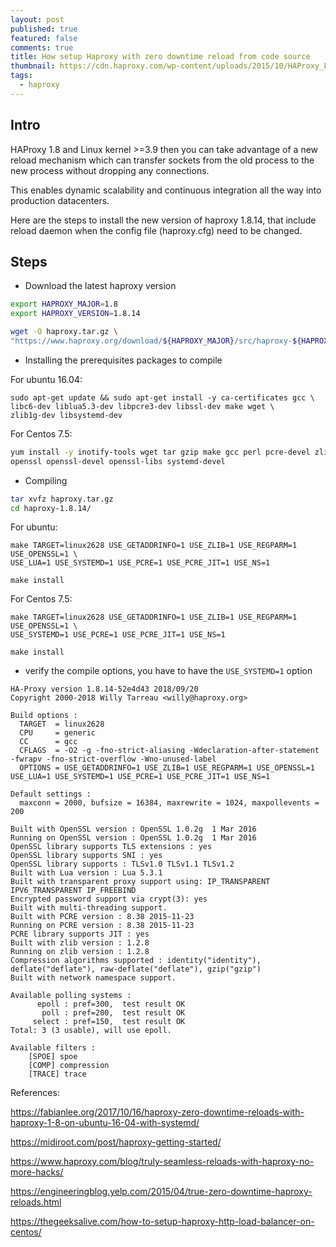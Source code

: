 ```yaml
---
layout: post
published: true
featured: false
comments: true
title: How setup Haproxy with zero downtime reload from code source
thumbnail: https://cdn.haproxy.com/wp-content/uploads/2015/10/HAProxy_Logo-2-1.png
tags:
  - haproxy
---
```

## Intro

HAProxy 1.8 and Linux kernel >=3.9 then you can take advantage of a new reload mechanism which can transfer sockets from the old process to the new process without dropping any connections.

This enables dynamic scalability and continuous integration all the way into production datacenters.

Here are the steps to install the new version of haproxy 1.8.14, that include reload daemon when the config file (haproxy.cfg) need to be changed.


## Steps 

* Download the latest haproxy version

```sh 
export HAPROXY_MAJOR=1.8
export HAPROXY_VERSION=1.8.14

wget -O haproxy.tar.gz \
"https://www.haproxy.org/download/${HAPROXY_MAJOR}/src/haproxy-${HAPROXY_VERSION}.tar.gz"
```

* Installing the prerequisites packages to compile

For ubuntu 16.04:

```
sudo apt-get update && sudo apt-get install -y ca-certificates gcc \
libc6-dev liblua5.3-dev libpcre3-dev libssl-dev make wget \
zlib1g-dev libsystemd-dev
``` 
For Centos 7.5:

```sh
yum install -y inotify-tools wget tar gzip make gcc perl pcre-devel zlib-devel iptables \
openssl openssl-devel openssl-libs systemd-devel
```

* Compiling

```sh
tar xvfz haproxy.tar.gz
cd haproxy-1.8.14/
```

For ubuntu:
```
make TARGET=linux2628 USE_GETADDRINFO=1 USE_ZLIB=1 USE_REGPARM=1 USE_OPENSSL=1 \
USE_LUA=1 USE_SYSTEMD=1 USE_PCRE=1 USE_PCRE_JIT=1 USE_NS=1

make install
```

For Centos 7.5:
``` 
make TARGET=linux2628 USE_GETADDRINFO=1 USE_ZLIB=1 USE_REGPARM=1 USE_OPENSSL=1 \
USE_SYSTEMD=1 USE_PCRE=1 USE_PCRE_JIT=1 USE_NS=1

make install
``` 

* verify the compile options, you have to have the `USE_SYSTEMD=1` option

```
HA-Proxy version 1.8.14-52e4d43 2018/09/20
Copyright 2000-2018 Willy Tarreau <willy@haproxy.org>

Build options :
  TARGET  = linux2628
  CPU     = generic
  CC      = gcc
  CFLAGS  = -O2 -g -fno-strict-aliasing -Wdeclaration-after-statement -fwrapv -fno-strict-overflow -Wno-unused-label
  OPTIONS = USE_GETADDRINFO=1 USE_ZLIB=1 USE_REGPARM=1 USE_OPENSSL=1 USE_LUA=1 USE_SYSTEMD=1 USE_PCRE=1 USE_PCRE_JIT=1 USE_NS=1

Default settings :
  maxconn = 2000, bufsize = 16384, maxrewrite = 1024, maxpollevents = 200

Built with OpenSSL version : OpenSSL 1.0.2g  1 Mar 2016
Running on OpenSSL version : OpenSSL 1.0.2g  1 Mar 2016
OpenSSL library supports TLS extensions : yes
OpenSSL library supports SNI : yes
OpenSSL library supports : TLSv1.0 TLSv1.1 TLSv1.2
Built with Lua version : Lua 5.3.1
Built with transparent proxy support using: IP_TRANSPARENT IPV6_TRANSPARENT IP_FREEBIND
Encrypted password support via crypt(3): yes
Built with multi-threading support.
Built with PCRE version : 8.38 2015-11-23
Running on PCRE version : 8.38 2015-11-23
PCRE library supports JIT : yes
Built with zlib version : 1.2.8
Running on zlib version : 1.2.8
Compression algorithms supported : identity("identity"), deflate("deflate"), raw-deflate("deflate"), gzip("gzip")
Built with network namespace support.

Available polling systems :
      epoll : pref=300,  test result OK
       poll : pref=200,  test result OK
     select : pref=150,  test result OK
Total: 3 (3 usable), will use epoll.

Available filters :
	[SPOE] spoe
	[COMP] compression
	[TRACE] trace
```

References:

https://fabianlee.org/2017/10/16/haproxy-zero-downtime-reloads-with-haproxy-1-8-on-ubuntu-16-04-with-systemd/

https://midiroot.com/post/haproxy-getting-started/

https://www.haproxy.com/blog/truly-seamless-reloads-with-haproxy-no-more-hacks/

https://engineeringblog.yelp.com/2015/04/true-zero-downtime-haproxy-reloads.html

https://thegeeksalive.com/how-to-setup-haproxy-http-load-balancer-on-centos/
